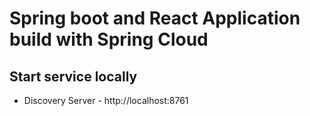 # Spring boot and React Application build with Spring Cloud

## Start service locally
- Discovery Server - http://localhost:8761
